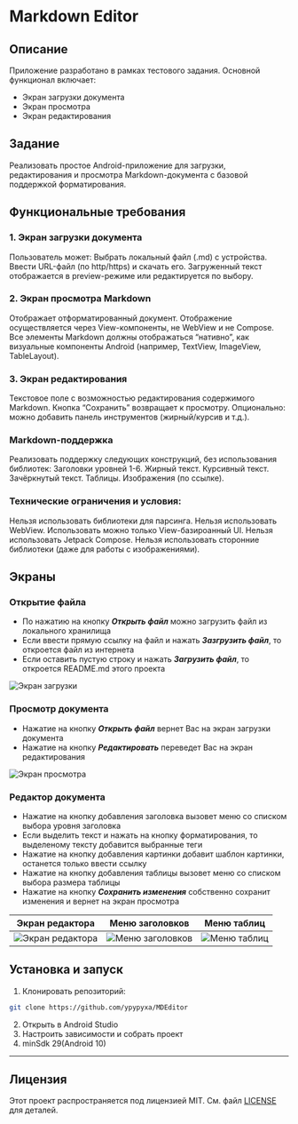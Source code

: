 # Markdown Editor

## Описание

Приложение разработано в рамках тестового задания. Основной функционал включает:
- Экран загрузки документа
- Экран просмотра
- Экран редактирования

## Задание

Реализовать простое Android-приложение для загрузки, редактирования и просмотра Markdown-документа с базовой поддержкой форматирования.

## Функциональные требования

### 1. Экран загрузки документа
Пользователь может:
Выбрать локальный файл (.md) с устройства.
Ввести URL-файл (по http/https) и скачать его.
Загруженный текст отображается в preview-режиме или редактируется по выбору.

### 2. Экран просмотра Markdown
Отображает отформатированный документ.
Отображение осуществляется через View-компоненты, не WebView и не Compose.
Все элементы Markdown должны отображаться “нативно”, как визуальные компоненты Android (например, TextView, ImageView, TableLayout).

### 3. Экран редактирования
Текстовое поле с возможностью редактирования содержимого Markdown.
Кнопка “Сохранить” возвращает к просмотру.
Опционально: можно добавить панель инструментов (жирный/курсив и т.д.).

### Markdown-поддержка
Реализовать поддержку следующих конструкций, без использования библиотек:
Заголовки уровней 1-6.
Жирный текст.
Курсивный текст.
Зачёркнутый текст.
Таблицы.
Изображения (по ссылке).

### Технические ограничения и условия:
Нельзя использовать библиотеки для парсинга.
Нельзя использовать WebView.
Использовать можно только View-базироанный UI.
Нельзя использовать Jetpack Compose.
Нельзя использовать сторонние библиотеки (даже для работы с изображениями).

## Экраны

### Открытие файла
- По нажатию на кнопку ***Открыть файл*** можно загрузить файл из локального хранилища
- Если ввести прямую ссылку на файл и нажать ***Зазгрузить файл***, то откроется файл из интернета
- Если оставить пустую строку и нажать ***Загрузить файл***, то откроется README.md этого проекта

![Экран загрузки](https://iili.io/FlpQG8F.md.jpg)

### Просмотр документа
- Нажатие на кнопку ***Открыть файл*** вернет Вас на экран загрузки документа
- Нажатие на кнопку ***Редактировать*** переведет Вас на экран редактирования

![Экран просмотра](https://iili.io/FlpQwnR.md.jpg)

### Редактор документа
- Нажатие на кнопку добавления заголовка вызовет меню со списком выбора уровня заголовка
- Если выделить текст и нажать на кнопку форматирования, то выделеному тексту добавится выбранные теги
- Нажатие на кнопку добавления картинки добавит шаблон картинки, останется только ввести ссылку
- Нажатие на кнопку добавления таблицы вызовет меню со списком выбора размера таблицы
- Нажатие на кнопку ***Сохранить изменения*** собственно сохранит изменения и вернет на экран просмотра

| Экран редактора | Меню заголовков | Меню таблиц |
|-------------|-------------|-------------|
| ![Экран редактора](https://iili.io/FlpQXwJ.md.jpg) | ![Меню заголовков](https://iili.io/FlpQWua.md.jpg) | ![Меню таблиц](https://iili.io/FlpQNGp.md.jpg) |

## Установка и запуск
1. Клонировать репозиторий:
```bash
git clone https://github.com/ypypyxa/MDEditor
```
2. Открыть в Android Studio
3. Настроить зависимости и собрать проект
4. minSdk 29(Android 10)

---

## Лицензия
Этот проект распространяется под лицензией MIT. См. файл [LICENSE](LICENSE) для деталей.

